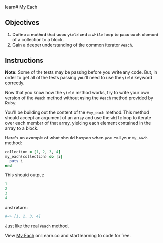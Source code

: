 learn# My Each

## Objectives

1. Define a method that uses `yield` and a `while` loop to pass each element of a collection to a block.
2. Gain a deeper understanding of the common iterator `#each`.

## Instructions

**Note:** Some of the tests may be passing before you write any code. But, in order to get all of the tests passing you'll need to use the `yield` keyword correctly.

Now that you know how the `yield` method works, try to write your own version of the `#each` method without using the `#each` method provided by Ruby.

You'll be building out the content of the `#my_each` method. This method should accept an argument of an array and use the `while` loop to iterate over each member of that array, yielding each element contained in the array to a block.

Here's an example of what should happen when you call your `my_each` method:

```ruby
collection = [1, 2, 3, 4]
my_each(collection) do |i|
  puts i
end
```

This should output:

```ruby
1
2
3
4
```

and return:

```ruby
#=> [1, 2, 3, 4]
```

Just like the real `#each` method.
<p data-visibility='hidden'>View <a href='https://learn.co/lessons/my-each' title='My Each'>My Each</a> on Learn.co and start learning to code for free.</p>
